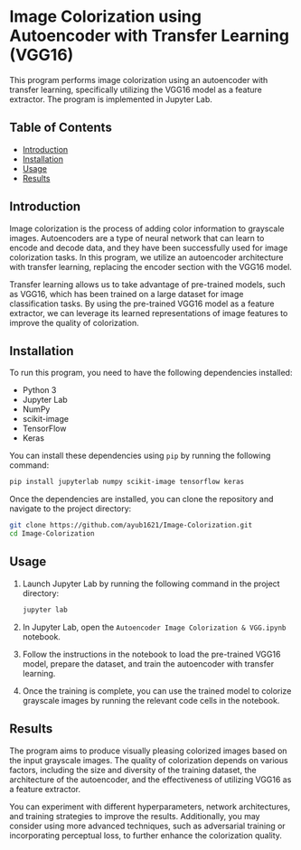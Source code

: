 # Image Colorization using Autoencoder with Transfer Learning (VGG16)

This program performs image colorization using an autoencoder with transfer learning, specifically utilizing the VGG16 model as a feature extractor. The program is implemented in Jupyter Lab.

## Table of Contents
- [Introduction](#introduction)
- [Installation](#installation)
- [Usage](#usage)
- [Results](#results)

## Introduction
Image colorization is the process of adding color information to grayscale images. Autoencoders are a type of neural network that can learn to encode and decode data, and they have been successfully used for image colorization tasks. In this program, we utilize an autoencoder architecture with transfer learning, replacing the encoder section with the VGG16 model.

Transfer learning allows us to take advantage of pre-trained models, such as VGG16, which has been trained on a large dataset for image classification tasks. By using the pre-trained VGG16 model as a feature extractor, we can leverage its learned representations of image features to improve the quality of colorization.

## Installation
To run this program, you need to have the following dependencies installed:

- Python 3
- Jupyter Lab
- NumPy
- scikit-image
- TensorFlow
- Keras

You can install these dependencies using `pip` by running the following command:

```bash
pip install jupyterlab numpy scikit-image tensorflow keras
```

Once the dependencies are installed, you can clone the repository and navigate to the project directory:

```bash
git clone https://github.com/ayub1621/Image-Colorization.git
cd Image-Colorization
```

## Usage
1. Launch Jupyter Lab by running the following command in the project directory:
   ```bash
   jupyter lab
   ```

2. In Jupyter Lab, open the `Autoencoder Image Colorization & VGG.ipynb` notebook.

3. Follow the instructions in the notebook to load the pre-trained VGG16 model, prepare the dataset, and train the autoencoder with transfer learning.

4. Once the training is complete, you can use the trained model to colorize grayscale images by running the relevant code cells in the notebook.

## Results
The program aims to produce visually pleasing colorized images based on the input grayscale images. The quality of colorization depends on various factors, including the size and diversity of the training dataset, the architecture of the autoencoder, and the effectiveness of utilizing VGG16 as a feature extractor.

You can experiment with different hyperparameters, network architectures, and training strategies to improve the results. Additionally, you may consider using more advanced techniques, such as adversarial training or incorporating perceptual loss, to further enhance the colorization quality.
